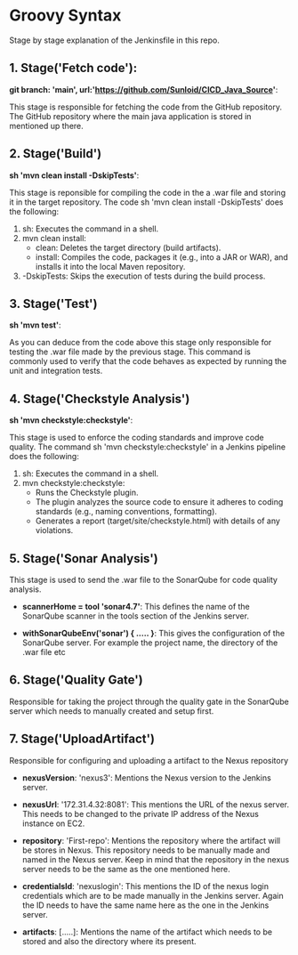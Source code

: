 # Groovy Syntax 
Stage by stage explanation of the Jenkinsfile in this repo. 

## 1. Stage('Fetch code'): 
**git branch: 'main', url:'https://github.com/Sunloid/CICD_Java_Source'**: 

This stage is responsible for fetching the code from the GitHub repository. The GitHub repository where the main java application is stored in mentioned up there. 
          
## 2. Stage('Build')
**sh 'mvn clean install -DskipTests'**: 

This stage is reponsible for compiling the code in the a .war file and storing it in the target repository. 
The code sh 'mvn clean install -DskipTests' does the following:
1. sh: Executes the command in a shell.
2. mvn clean install:
    - clean: Deletes the target directory (build artifacts).
    - install: Compiles the code, packages it (e.g., into a JAR or WAR), and installs it into the local Maven repository.
3. -DskipTests: Skips the execution of tests during the build process.

## 3. Stage('Test')
**sh 'mvn test'**:

As you can deduce from the code above this stage only responsible for testing the .war file made by the previous stage. This command is commonly used to verify that the code behaves as expected by running the unit and integration tests.

## 4.  Stage('Checkstyle Analysis')
**sh 'mvn checkstyle:checkstyle'**:

This stage is used to enforce the coding standards and improve code quality. 
The command sh 'mvn checkstyle:checkstyle' in a Jenkins pipeline does the following:
1. sh: Executes the command in a shell.
2. mvn checkstyle:checkstyle:
    - Runs the Checkstyle plugin.
    - The plugin analyzes the source code to ensure it adheres to coding standards (e.g., naming conventions, formatting).
    - Generates a report (target/site/checkstyle.html) with details of any violations.

## 5.  Stage('Sonar Analysis')
This stage is used to send the .war file to the SonarQube for code quality analysis. 

- **scannerHome = tool 'sonar4.7'**:
This defines the name of the SonarQube scanner in the tools section of the Jenkins server. 

- **withSonarQubeEnv('sonar') { ..... }**: 
This gives the  configuration of the SonarQube server. For example the project name, the directory of the .war file etc 

## 6. Stage('Quality Gate')

Responsible for taking the project through the quality gate in the SonarQube server which needs to manually created and setup first.

## 7. Stage('UploadArtifact')
Responsible for configuring and uploading a artifact to the Nexus repository

- **nexusVersion**: 'nexus3': Mentions the Nexus version to the Jenkins server.

- **nexusUrl**: '172.31.4.32:8081': This mentions the URL of the nexus server. This needs to be changed to the private IP address of the Nexus instance on EC2.

- **repository**: 'First-repo': Mentions the repository where the artifact will be stores in Nexus. This repository needs to be manually made and named in the Nexus server. Keep in mind that the repository in the nexus server needs to be the same as the one mentioned here.

- **credentialsId**: 'nexuslogin': This mentions the ID of the nexus login credentials which are to be made manually in the Jenkins server. Again the ID needs to have the same name here as the one in the Jenkins server.

- **artifacts**: [.....]: Mentions the name of the artifact which needs to be stored and also the directory where its present.

